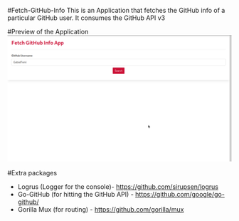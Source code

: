#Fetch-GitHub-Info
This is an Application that fetches the GitHub info of a particular GitHub user. It consumes the GitHub API v3

#Preview of the Application
![App instance image](assets/img/fetch_github.png)

#Extra packages
- Logrus (Logger for the console)- https://github.com/sirupsen/logrus
- Go-GitHub (for hitting the GitHub API) - https://github.com/google/go-github/
- Gorilla Mux (for routing) - https://github.com/gorilla/mux